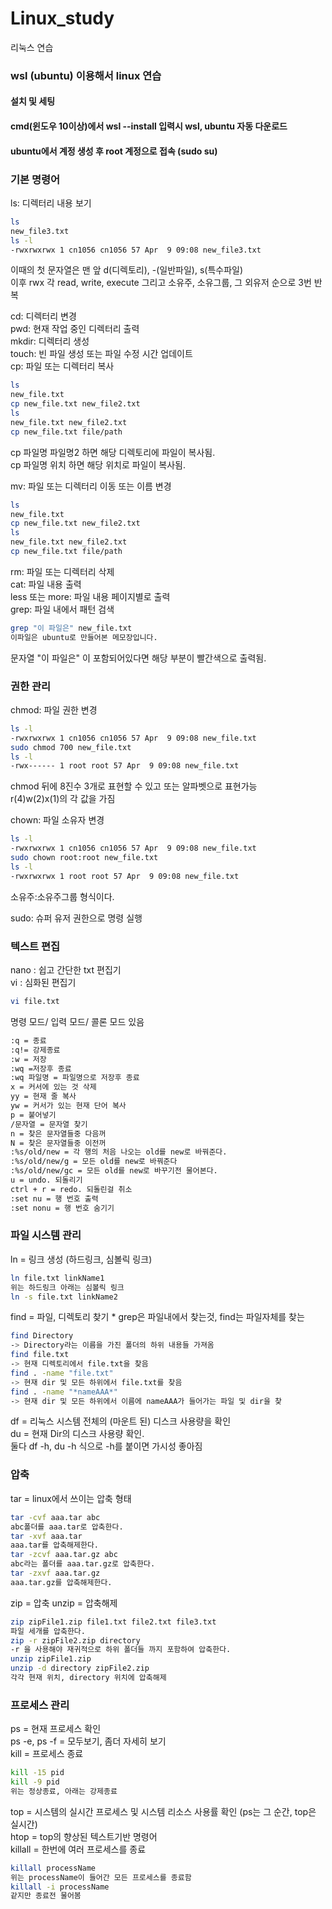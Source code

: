# Linux_study
리눅스 연습

### wsl (ubuntu) 이용해서 linux 연습

#### 설치 및 세팅
#### cmd(윈도우 10이상)에서 wsl --install 입력시 wsl, ubuntu 자동 다운로드
#### ubuntu에서 계정 생성 후 root 계정으로 접속 (sudo su)

### 기본 명령어
ls: 디렉터리 내용 보기<br/>
```bash
ls
new_file3.txt
ls -l
-rwxrwxrwx 1 cn1056 cn1056 57 Apr  9 09:08 new_file3.txt
```
이때의 첫 문자열은 맨 앞 d(디렉토리), -(일반파일), s(특수파일)<br/>
이후 rwx 각 read, write, execute 그리고 소유주, 소유그룹, 그 외유저 순으로 3번 반복<br/>

cd: 디렉터리 변경<br/>
pwd: 현재 작업 중인 디렉터리 출력<br/>
mkdir: 디렉터리 생성<br/>
touch: 빈 파일 생성 또는 파일 수정 시간 업데이트<br/>
cp: 파일 또는 디렉터리 복사<br/>
```bash
ls
new_file.txt
cp new_file.txt new_file2.txt
ls
new_file.txt new_file2.txt
cp new_file.txt file/path
```
cp 파일명 파일명2 하면 해당 디렉토리에 파일이 복사됨.<br/>
cp 파일명 위치 하면 해당 위치로 파일이 복사됨.<br/>

mv: 파일 또는 디렉터리 이동 또는 이름 변경<br/>
```bash
ls
new_file.txt
cp new_file.txt new_file2.txt
ls
new_file.txt new_file2.txt
cp new_file.txt file/path
```
rm: 파일 또는 디렉터리 삭제<br/>
cat: 파일 내용 출력<br/>
less 또는 more: 파일 내용 페이지별로 출력<br/>
grep: 파일 내에서 패턴 검색<br/>
```bash
grep "이 파일은" new_file.txt
이파일은 ubuntu로 만들어본 메모장입니다.
```
문자열 "이 파일은" 이 포함되어있다면 해당 부분이 빨간색으로 출력됨.<br/>

### 권한 관리
chmod: 파일 권한 변경
```bash
ls -l
-rwxrwxrwx 1 cn1056 cn1056 57 Apr  9 09:08 new_file.txt
sudo chmod 700 new_file.txt
ls -l
-rwx------ 1 root root 57 Apr  9 09:08 new_file.txt
```
chmod 뒤에 8진수 3개로 표현할 수 있고 또는 알파벳으로 표현가능 <br/>
r(4)w(2)x(1)의 각 값을 가짐<br/>

chown: 파일 소유자 변경
```bash
ls -l
-rwxrwxrwx 1 cn1056 cn1056 57 Apr  9 09:08 new_file.txt
sudo chown root:root new_file.txt
ls -l
-rwxrwxrwx 1 root root 57 Apr  9 09:08 new_file.txt
```
소유주:소유주그룹 형식이다.<br/>

sudo: 슈퍼 유저 권한으로 명령 실행

### 텍스트 편집
nano : 쉽고 간단한 txt 편집기 <br/>
vi : 심화된 편집기 <br/>
```bash
vi file.txt
```

명령 모드/ 입력 모드/ 콜론 모드 있음 <br/>
```bash
:q = 종료 
:q!= 강제종료
:w = 저장
:wq =저장후 종료
:wq 파일명 = 파일명으로 저장후 종료
x = 커서에 있는 것 삭제
yy = 현재 줄 복사
yw = 커서가 있는 현재 단어 복사
p = 붙어넣기
/문자열 = 문자열 찾기
n = 찾은 문자열들중 다음꺼
N = 찾은 문자열들중 이전꺼
:%s/old/new = 각 행의 처음 나오는 old를 new로 바꿔준다.
:%s/old/new/g = 모든 old를 new로 바꿔준다
:%s/old/new/gc = 모든 old를 new로 바꾸기전 물어본다.
u = undo. 되돌리기
ctrl + r = redo. 되돌린걸 취소
:set nu = 행 번호 출력
:set nonu = 행 번호 숨기기
```

### 파일 시스템 관리
ln = 링크 생성 (하드링크, 심볼릭 링크) 
```bash
ln file.txt linkName1
위는 하드링크 아래는 심볼릭 링크
ln -s file.txt linkName2
```
find = 파일, 디렉토리 찾기 * grep은 파일내에서 찾는것, find는 파일자체를 찾는
```bash
find Directory
-> Directory라는 이름을 가진 폴더의 하위 내용들 가져옴
find file.txt
-> 현재 디렉토리에서 file.txt을 찾음
find . -name "file.txt"
-> 현재 dir 및 모든 하위에서 file.txt를 찾음
find . -name "*nameAAA*"
-> 현재 dir 및 모든 하위에서 이름에 nameAAA가 들어가는 파일 및 dir을 찾
```
df = 리눅스 시스템 전체의 (마운트 된) 디스크 사용량을 확인 <br/>
du = 현재 Dir의 디스크 사용량 확인.<br/>
둘다 df -h, du -h 식으로 -h를 붙이면 가시성 좋아짐<br/>

### 압축
tar = linux에서 쓰이는 압축 형태
```bash
tar -cvf aaa.tar abc
abc폴더를 aaa.tar로 압축한다.
tar -xvf aaa.tar
aaa.tar를 압축해제한다.
tar -zcvf aaa.tar.gz abc
abc라는 폴더를 aaa.tar.gz로 압축한다.
tar -zxvf aaa.tar.gz
aaa.tar.gz를 압축해제한다.
```
zip = 압축
unzip = 압축해제
```bash
zip zipFile1.zip file1.txt file2.txt file3.txt
파일 세개를 압축한다.
zip -r zipFile2.zip directory
-r 을 사용해야 재귀적으로 하위 폴더들 까지 포함하여 압축한다.
unzip zipFile1.zip
unzip -d directory zipFile2.zip
각각 현재 위치, directory 위치에 압축해제
```
### 프로세스 관리

ps = 현재 프로세스 확인 <br/>
ps -e, ps -f = 모두보기, 좀더 자세히 보기 <br/>
kill = 프로세스 종료
```bash
kill -15 pid
kill -9 pid
위는 정상종료, 아래는 강제종료
```
top = 시스템의 실시간 프로세스 및 시스템 리소스 사용률 확인 (ps는 그 순간, top은 실시간) <br/>
htop = top의 향상된 텍스트기반 명령어 <br/>
killall = 한번에 여러 프로세스를 종료
```bash
killall processName
위는 processName이 들어간 모든 프로세스를 종료함
killall -i processName
같지만 종료전 물어봄

```


